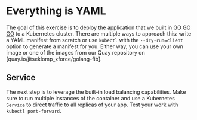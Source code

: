 # Everything is YAML

The goal of this exercise is to deploy the application that we built in [GO GO GO](../01-container/README.md) to a Kubernetes cluster. There are multiple ways to approach this: write a YAML manifest from scratch or use `kubectl` with the  `--dry-run=client` option to generate a manifest for you. Either way, you can use your own image or one of the images from our Quay repository on [quay.io/jitseklomp_xforce/golang-fib]. 

## Service
The next step is to leverage the built-in load balancing capabilities. Make sure to run multiple instances of the container and use a Kubernetes `Service` to direct traffic to all replicas of your app. Test your work with `kubectl port-forward`.
